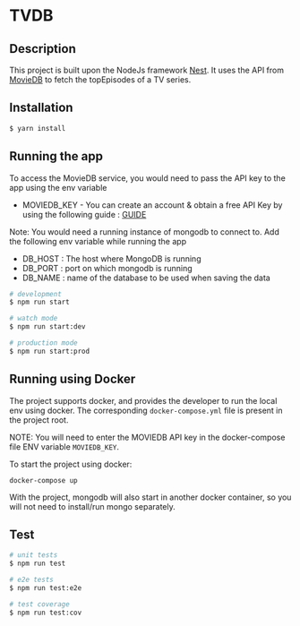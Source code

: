 # TVDB

## Description

This project is built upon the NodeJs framework [Nest](https://github.com/nestjs/nest).
It uses the API from [MovieDB](https://www.themoviedb.org/) to fetch the topEpisodes of a TV series.

## Installation
```bash
$ yarn install
```

## Running the app
To access the MovieDB service, you would need to pass the API key to the app using the env variable

- MOVIEDB_KEY - You can create an account & obtain a free API Key by using the following guide : [GUIDE](https://developers.themoviedb.org/3/getting-started/introduction)

Note: You would need a running instance of mongodb to connect to. Add the following env variable while running the app

- DB_HOST : The host where MongoDB is running
- DB_PORT : port on which mongodb is running
- DB_NAME : name of the database to be used when saving the data

```bash
# development
$ npm run start

# watch mode
$ npm run start:dev

# production mode
$ npm run start:prod
```
## Running using Docker

The project supports docker, and provides the developer to run the local env using docker.
The corresponding ```docker-compose.yml``` file is present in the project root. 

NOTE: You will need to enter the MOVIEDB API key in the docker-compose file ENV variable ```MOVIEDB_KEY```.

To start the project using docker:

```
docker-compose up
```

With the project, mongodb will also start in another docker container, so you will not need to install/run mongo separately.

## Test

```bash
# unit tests
$ npm run test

# e2e tests
$ npm run test:e2e

# test coverage
$ npm run test:cov
```


